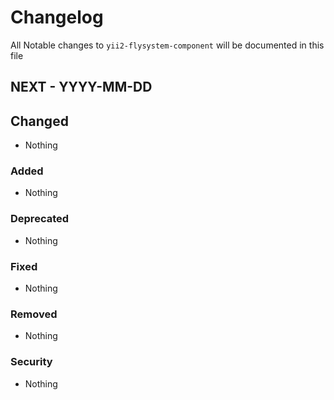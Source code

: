 # Changelog

All Notable changes to `yii2-flysystem-component` will be documented in this file

## NEXT - YYYY-MM-DD

## Changed
- Nothing

### Added
- Nothing

### Deprecated
- Nothing

### Fixed
- Nothing

### Removed
- Nothing

### Security
- Nothing
